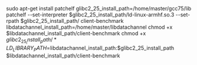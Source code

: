 sudo apt-get install patchelf
glibc2_25_install_path=/home/master/gcc75/lib
patchelf --set-interpreter $glibc2_25_install_path/ld-linux-armhf.so.3 --set-rpath $glibc2_25_install_path/ client-benchmark
libdatachannel_install_path=/home/master/libdatachannel
chmod +x $libdatachannel_install_path/client-benchmark
chmod +x $glibc2_25_install_path/*
LD_LIBRARY_PATH=$libdatachannel_install_path:$glibc2_25_install_path $libdatachannel_install_path/client-benchmark
